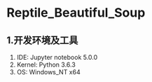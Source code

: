 # Reptile_Beautiful_Soup


## 1.开发环境及工具

1.   IDE: Jupyter notebook 5.0.0
2.   Kernel:  Python 3.6.3
2.   OS:  Windows_NT x64
